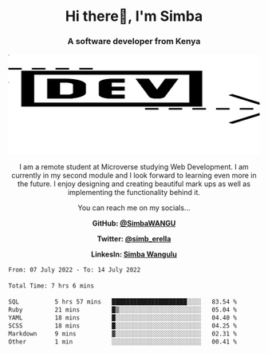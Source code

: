 
<h1 align="center"> Hi there👋, I'm Simba</h1>
<h3 align="center">A software developer from Kenya</h3>

<img src="/arrow-svgrepo-com.svg" margin="auto" width="100%" height="200px">


<p align="center">I am a remote student at Microverse studying Web Development. I am currently in my second module and I look forward to learning even more in the future. I enjoy designing and creating beautiful mark ups as well as implementing the functionality behind it.</p>

<p align="center">You can reach me on my socials... </p>

<div align="center">

__<p>  GitHub: [@SimbaWANGU](https://github.com/SimbaWANGU)__  </p>
__<p> Twitter: [@simb_erella](https://twitter.com/simb_erella)__ </p>
__<p> LinkesIn: [Simba Wangulu](https://www.linkedin.com/in/simba-wangulu/)__ </p>

</div>

<!--START_SECTION:waka-->

```text
From: 07 July 2022 - To: 14 July 2022

Total Time: 7 hrs 6 mins

SQL          5 hrs 57 mins   █████████████████████░░░░   83.54 %
Ruby         21 mins         █▒░░░░░░░░░░░░░░░░░░░░░░░   05.04 %
YAML         18 mins         █░░░░░░░░░░░░░░░░░░░░░░░░   04.40 %
SCSS         18 mins         █░░░░░░░░░░░░░░░░░░░░░░░░   04.25 %
Markdown     9 mins          ▓░░░░░░░░░░░░░░░░░░░░░░░░   02.31 %
Other        1 min           ░░░░░░░░░░░░░░░░░░░░░░░░░   00.41 %
```

<!--END_SECTION:waka-->
